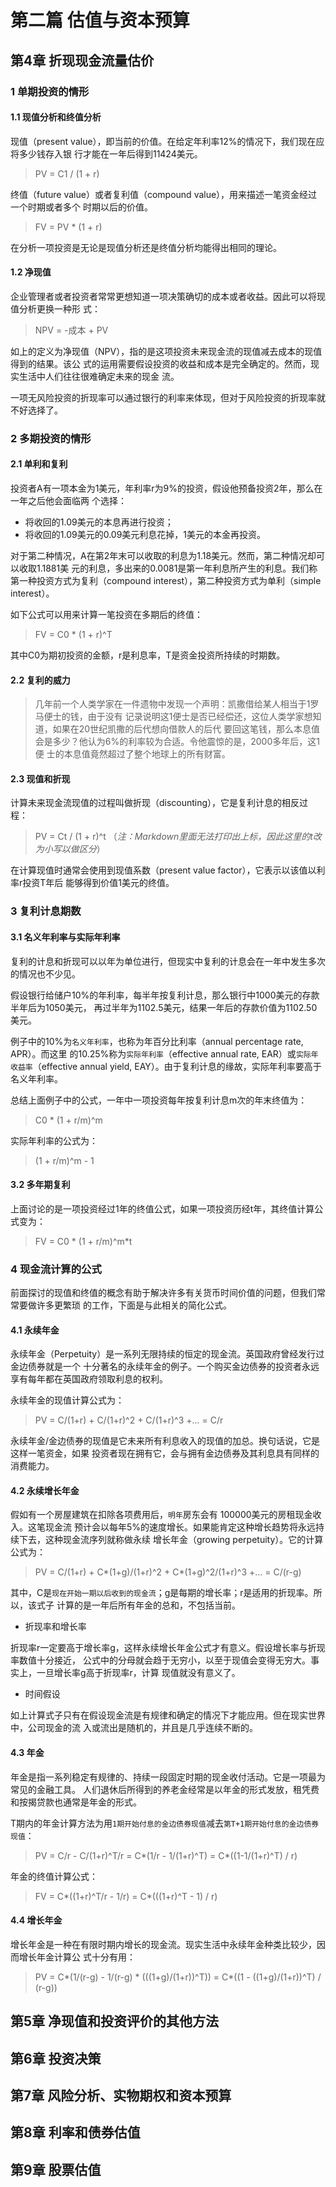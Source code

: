 # 第二篇 估值与资本预算

## 第4章 折现现金流量估价

### 1 单期投资的情形

#### 1.1 现值分析和终值分析

现值（present value），即当前的价值。在给定年利率12%的情况下，我们现在应将多少钱存入银
行才能在一年后得到11424美元。

> PV = C1 / (1 + r)

终值（future value）或者复利值（compound value），用来描述一笔资金经过一个时期或者多个
时期以后的价值。

> FV = PV * (1 + r)

在分析一项投资是无论是现值分析还是终值分析均能得出相同的理论。

#### 1.2 净现值

企业管理者或者投资者常常更想知道一项决策确切的成本或者收益。因此可以将现值分析更换一种形
式：

> NPV = -成本 + PV

如上的定义为净现值（NPV），指的是这项投资未来现金流的现值减去成本的现值得到的结果。该公
式的运用需要假设投资的收益和成本是完全确定的。然而，现实生活中人们往往很难确定未来的现金
流。

一项无风险投资的折现率可以通过银行的利率来体现，但对于风险投资的折现率就不好选择了。

### 2 多期投资的情形

#### 2.1 单利和复利

投资者A有一项本金为1美元，年利率r为9%的投资，假设他预备投资2年，那么在一年之后他会面临两
个选择：

- 将收回的1.09美元的本息再进行投资；
- 将收回的1.09美元的0.09美元利息花掉，1美元的本金再投资。

对于第二种情况，A在第2年末可以收取的利息为1.18美元。然而，第二种情况却可以收取1.1881美
元的利息，多出来的0.0081是第一年利息所产生的利息。我们称第一种投资方式为复利（compound
interest），第二种投资方式为单利（simple interest）。

如下公式可以用来计算一笔投资在多期后的终值：

> FV = C0 * (1 + r)^T

其中C0为期初投资的金额，r是利息率，T是资金投资所持续的时期数。

#### 2.2 复利的威力

> 几年前一个人类学家在一件遗物中发现一个声明：凯撒借给某人相当于1罗马便士的钱，由于没有
记录说明这1便士是否已经偿还，这位人类学家想知道，如果在20世纪凯撒的后代想向借款人的后代
要回这笔钱，那么本息值会是多少？他认为6%的利率较为合适。令他震惊的是，2000多年后，这1便
士的本息值竟然超过了整个地球上的所有财富。

#### 2.3 现值和折现

计算未来现金流现值的过程叫做折现（discounting），它是复利计息的相反过程：

> PV = Ct / (1 + r)^t （*注：Markdown里面无法打印出上标，因此这里的t改为小写以做区分*）

在计算现值时通常会使用到现值系数（present value factor），它表示以该值以利率r投资T年后
能够得到价值1美元的终值。

### 3 复利计息期数

#### 3.1 名义年利率与实际年利率

复利的计息和折现可以以年为单位进行，但现实中复利的计息会在一年中发生多次的情况也不少见。

假设银行给储户10%的年利率，每半年按复利计息，那么银行中1000美元的存款半年后为1050美元，
再过半年为1102.5美元，结果一年后的存款价值为1102.50美元。

例子中的10%为`名义年利率`，也称为年百分比利率（annual percentage rate, APR）。而这里
的10.25%称为`实际年利率`（effective annual rate, EAR）或`实际年收益率`（effective
annual yield, EAY）。由于复利计息的缘故，实际年利率要高于名义年利率。

总结上面例子中的公式，一年中一项投资每年按复利计息m次的年末终值为：

> C0 * (1 + r/m)^m

实际年利率的公式为：

> (1 + r/m)^m - 1

#### 3.2 多年期复利

上面讨论的是一项投资经过1年的终值公式，如果一项投资历经t年，其终值计算公式变为：

> FV = C0 * (1 + r/m)^m*t

### 4 现金流计算的公式

前面探讨的现值和终值的概念有助于解决许多有关货币时间价值的问题，但我们常常要做许多更繁琐
的工作，下面是与此相关的简化公式。

#### 4.1 永续年金

永续年金（Perpetuity）是一系列无限持续的恒定的现金流。英国政府曾经发行过金边债券就是一个
十分著名的永续年金的例子。一个购买金边债券的投资者永远享有每年都在英国政府领取利息的权利。

永续年金的现值计算公式为：

> PV = C/(1+r) + C/(1+r)^2 + C/(1+r)^3 +... = C/r

永续年金/金边债券的现值是它未来所有利息收入的现值的加总。换句话说，它是这样一笔资金，如果
投资者现在拥有它，会与拥有金边债券及其利息具有同样的消费能力。

#### 4.2 永续增长年金

假如有一个房屋建筑在扣除各项费用后，`明年`房东会有 100000美元的房租现金收入。这笔现金流
预计会以每年5%的速度增长。如果能肯定这种增长趋势将永远持续下去，这种现金流序列就称做永续
增长年金（growing perpetuity）。它的计算公式为：

> PV = C/(1+r) + C*(1+g)/(1+r)^2 + C*(1+g)^2/(1+r)^3 +... = C/(r-g)

其中，C是`现在开始一期以后收到的现金流`；g是每期的增长率；r是适用的折现率。所以，该式子
计算的是一年后所有年金的总和，不包括当前。

- 折现率和增长率

折现率r一定要高于增长率g，这样永续增长年金公式才有意义。假设增长率与折现率数值十分接近，
公式中的分母就会趋于无穷小，以至于现值会变得无穷大。事实上，一旦增长率g高于折现率r，计算
现值就没有意义了。

- 时间假设

如上计算式子只有在假设现金流是有规律和确定的情况下才能应用。但在现实世界中，公司现金的流
入或流出是随机的，并且是几乎连续不断的。

#### 4.3 年金

年金是指一系列稳定有规律的、持续一段固定时期的现金收付活动。它是一项最为常见的金融工具。
人们退休后所得到的养老金经常是以年金的形式发放，租凭费和按揭贷款也通常是年金的形式。

T期内的年金计算方法为用`1期开始付息的金边债券现值`减去`第T+1期开始付息的金边债券现值`：

> PV = C/r - C/(1+r)^T/r = C*(1/r - 1/(1+r)^T) = C*((1-1/(1+r)^T) / r)

年金的终值计算公式：

> FV = C*((1+r)^T/r - 1/r) = C*(((1+r)^T - 1) / r)

#### 4.4 增长年金

增长年金是一种在有限时期内增长的现金流。现实生活中永续年金种类比较少，因而增长年金计算公
式十分有用：

> PV = C*(1/(r-g) - 1/(r-g) * (((1+g)/(1+r))^T)) = C*((1 - ((1+g)/(1+r))^T) / (r-g))

## 第5章 净现值和投资评价的其他方法

## 第6章 投资决策

## 第7章 风险分析、实物期权和资本预算

## 第8章 利率和债券估值

## 第9章 股票估值
